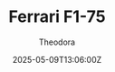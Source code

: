 ---
title: "Ferrari F1-75"
meta_title: ""
description: "Ferrari F1-75 2022 by SP Mod for Assetto Corsa, ready to race!"
date: 2025-05-09T13:06:00Z
thumb: XFpuWJM
mainimage: BKOGNnS
cargallery: ["SDNk1VD", "ExsDHxH", "BNZhHgQ"]
categories: ["Car"]
author: "Theodora"
tags: ["Ferrari", "F1", "Formula 1", "Formula", "R2R", "SP Mod", "2022", "Italy"]
draft: false
link: https://modsfire.com/U7M3iTiJ3UzRT40
zipsize: 157 MB
manu: Ferrari
logo2: scuderia-sf
championship: Formula 1
country: Italy
year: 2022
class: Formula
drivetrain: RWD
engine: Ferrari 066/7
power: "- whp"
torque: "-"
mass: "715"
speed: "-+"
accel: "- seconds"
gb: 8-speed
creator: SP Mod
version: "v2"
csp: "0.2.6"
carname: "Ferrari F1-75"
folder: "f1_2022_f175"
livery: "Included"
r2r: 1
host: ModsFire
---